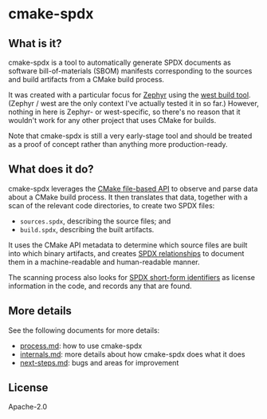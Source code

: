 # cmake-spdx

## What is it?

cmake-spdx is a tool to automatically generate SPDX documents as software bill-of-materials (SBOM) manifests corresponding to the sources and build artifacts from a CMake build process.

It was created with a particular focus for [Zephyr](https://www.zephyrproject.org/) using the [west build tool](https://docs.zephyrproject.org/latest/guides/west/index.html).
(Zephyr / west are the only context I've actually tested it in so far.)
However, nothing in here is Zephyr- or west-specific, so there's no reason that it wouldn't work for any other project that uses CMake for builds.

Note that cmake-spdx is still a very early-stage tool and should be treated as a proof of concept rather than anything more production-ready.

## What does it do?

cmake-spdx leverages the [CMake file-based API](https://cmake.org/cmake/help/latest/manual/cmake-file-api.7.html) to observe and parse data about a CMake build process.
It then translates that data, together with a scan of the relevant code directories, to create two SPDX files:

* `sources.spdx`, describing the source files; and
* `build.spdx`, describing the built artifacts.

It uses the CMake API metadata to determine which source files are built into which binary artifacts, and creates [SPDX relationships](https://spdx.github.io/spdx-spec/7-relationships-between-SPDX-elements/) to document them in a machine-readable and human-readable manner.

The scanning process also looks for [SPDX short-form identifiers](https://spdx.dev/ids) as license information in the code, and records any that are found.

## More details

See the following documents for more details:
* [process.md](/docs/process.md): how to use cmake-spdx
* [internals.md](/docs/internals.md): more details about how cmake-spdx does what it does
* [next-steps.md](/docs/next-steps.md): bugs and areas for improvement

## License

Apache-2.0
